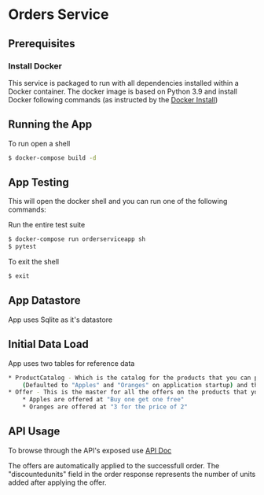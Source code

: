 # Orders Service

## Prerequisites

### Install Docker
This service is packaged to run with all dependencies installed within a Docker container. The docker image is based on Python 3.9 and install Docker following commands (as instructed by the [Docker Install](https://docs.docker.com/get-docker/))

## Running the App
To run open a shell
```bash
$ docker-compose build -d
```

## App Testing
This will open the docker shell and you can run one of the following commands:

Run the entire test suite
```bash
$ docker-compose run orderserviceapp sh
$ pytest 
```
To exit the shell
```bash
$ exit
```
## App Datastore
App uses Sqlite as it's datastore

## Initial Data Load
App uses two tables for reference data
```bash
* ProductCatalog - Which is the catalog for the products that you can place a order 
    (Defaulted to "Apples" and "Oranges" on application startup) and the cost of the product
* Offer - This is the master for all the offers on the products that you can place an order. Currently:
    * Apples are offered at "Buy one get one free"
    * Oranges are offered at "3 for the price of 2"
```
## API Usage
To browse through the API's exposed use [API Doc](http://localhost:5000/)

The offers are automatically applied to the successfull order. The "discountedunits" field in the order response represents the number of units added after applying the offer. 



